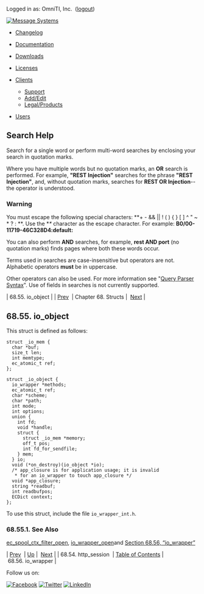 Logged in as: OmniTI, Inc.  ([logout](https://support.messagesystems.com/logout.php))

[![Message Systems](https://support.messagesystems.com/images/ms-white205.png)](https://support.messagesystems.com/start.php) 

*   [Changelog](https://support.messagesystems.com/start.php?show=changelog)
*   [Documentation](https://support.messagesystems.com/docs/)
*   [Downloads](https://support.messagesystems.com/start.php)

*   [Licenses](https://support.messagesystems.com/license_summary.php)
*   <a href="">Clients</a>
    *   [Support](https://support.messagesystems.com/cs.php)
    *   [Add/Edit](https://support.messagesystems.com/edit_client.php)
    *   [Legal/Products](https://support.messagesystems.com/edit_products.php)
*   [Users](https://support.messagesystems.com/edit_customer.php)

## Search Help

Search for a single word or perform multi-word searches by enclosing your search in quotation marks.

Where you have multiple words but no quotation marks, an **OR** search is performed. For example, **"REST Injection"** searches for the phrase **"REST Injection"**, and, without quotation marks, searches for **REST OR Injection**--the operator is understood.

### Warning

You must escape the following special characters: **+ - && || ! ( ) { } [ ] ^ " ~ * ? : \**. Use the **\** character as the escape character. For example: **B0/00-11719-46C328D4\:default\:**

You can also perform **AND** searches, for example, **rest AND port** (no quotation marks) finds pages where both these words occur.

Terms used in searches are case-insensitive but operators are not. Alphabetic operators **must** be in uppercase.

Other operators can also be used. For more information see "[Query Parser Syntax](https://lucene.apache.org/core/old_versioned_docs/versions/3_0_0/queryparsersyntax.html)". Use of fields in searches is not currently supported.

| 68.55. io_object |
| [Prev](structs.http_session.php)  | Chapter 68. Structs |  [Next](structs.io_wrapper.php) |

## 68.55. io_object

This struct is defined as follows:

```
struct _io_mem {
  char *buf;
  size_t len;
  int memtype;
  ec_atomic_t ref;
};

struct _io_object {
  io_wrapper *methods;
  ec_atomic_t ref;
  char *scheme;
  char *path;
  int mode;
  int options;
  union {
    int fd;
    void *handle;
    struct {
      struct _io_mem *memory;
      off_t pos;
      int fd_for_sendfile;
    } mem;
  } io;
  void (*on_destroy)(io_object *io);
  /* app_closure is for application usage; it is invalid
   * for an io_wrapper to touch app_closure */
  void *app_closure;
  string *readbuf;
  int readbufpos;
  ECDict context;
};
```

To use this struct, include the file `io_wrapper_int.h`.

### 68.55.1. See Also

[ec_spool_ctx_filter_open](apis.ec_spool_ctx_filter_open.php "ec_spool_ctx_filter_open"), [io_wrapper_open](apis.io_wrapper_open.php "io_wrapper_open")and [Section 68.56, “io_wrapper”](structs.io_wrapper.php "68.56. io_wrapper")

| [Prev](structs.http_session.php)  | [Up](structs.php) |  [Next](structs.io_wrapper.php) |
| 68.54. http_session  | [Table of Contents](index.php) |  68.56. io_wrapper |

Follow us on:

[![Facebook](https://support.messagesystems.com/images/icon-facebook.png)](http://www.facebook.com/messagesystems) [![Twitter](https://support.messagesystems.com/images/icon-twitter.png)](http://twitter.com/#!/MessageSystems) [![LinkedIn](https://support.messagesystems.com/images/icon-linkedin.png)](http://www.linkedin.com/company/message-systems)